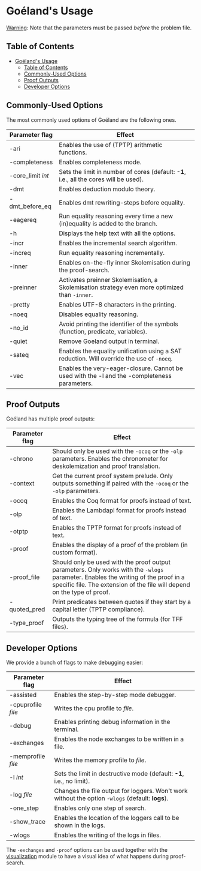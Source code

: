 # Goéland's Usage

<u>Warning</u>: Note that the parameters must be passed *before* the problem file.

## Table of Contents

* [Goéland's Usage](#goeland-s-usage)
  * [Table of Contents](#table-of-contents)
  * [Commonly-Used Options](#commonly-used-options)
  * [Proof Outputs](#proof-outputs)
  * [Developer Options](#developer-options)

## Commonly-Used Options

The most commonly used options of Goéland are the following ones.

| Parameter flag | Effect |
|--------------------------|-----------|
| -ari | Enables the use of (TPTP) arithmetic functions. |
| -completeness | Enables completeness mode. |
| -core_limit *int* | Sets the limit in number of cores (default: **-1**, i.e., all the cores will be used). |
| -dmt | Enables deduction modulo theory. |
| -dmt_before_eq | Enables dmt rewriting-steps before equality. |
| -eagereq | Run equality reasoning every time a new (in)equality is added to the branch. |
| -h | Displays the help text with all the options. |
| -incr | Enables the incremental search algorithm. |
| -increq | Run equality reasoning incrementally. |
| -inner | Enables on-the-fly inner Skolemisation during the proof-search. |
| -preinner | Activates preinner Skolemisation, a Skolemisation strategy even more optimized than `-inner`. |
| -pretty | Enables UTF-8 characters in the printing. |
| -noeq | Disables equality reasoning. |
| -no_id | Avoid printing the identifier of the symbols (function, predicate, variables). |
| -quiet | Remove Goeland output in terminal. |
| -sateq | Enables the equality unification using a SAT reduction. Will override the use of `-noeq`. |
| -vec | Enables the very-eager-closure. Cannot be used with the -l and the -completeness parameters. |

## Proof Outputs

Goéland has multiple proof outputs:

| Parameter flag | Effect |
|--------------------------|-----------|
| -chrono | Should only be used with the `-ocoq` or the `-olp` parameters. Enables the chronometer for deskolemization and proof translation. |
| -context | Get the current proof system prelude. Only outputs something if paired with the `-ocoq` or the `-olp` parameters. |
| -ocoq | Enables the Coq format for proofs instead of text. |
| -olp | Enables the Lambdapi format for proofs instead of text. |
| -otptp | Enables the TPTP format for proofs instead of text. |
| -proof | Enables the display of a proof of the problem (in custom format). |
| -proof_file | Should only be used with the proof output parameters. Only works with the `-wlogs` parameter. Enables the writing of the proof in a specific file. The extension of the file will depend on the type of proof. |
| -quoted_pred | Print predicates between quotes if they start by a capital letter (TPTP compliance). |
| -type_proof | Outputs the typing tree of the formula (for TFF files). |

## Developer Options

We provide a bunch of flags to make debugging easier:

| Parameter flag | Effect |
|--------------------------|-----------|
| -assisted | Enables the step-by-step mode debugger. |
| -cpuprofile *file* | Writes the cpu profile to *file*. |
| -debug | Enables printing debug information in the terminal. |
| -exchanges | Enables the node exchanges to be written in a file. |
| -memprofile *file* | Writes the memory profile to *file*. |
| -l *int* | Sets the limit in destructive mode (default: **-1**, i.e., no limit). |
| -log *file* | Changes the file output for loggers. Won't work without the option `-wlogs` (default: **logs**). |
| -one_step | Enables only one step of search. |
| -show_trace | Enables the location of the loggers call to be shown in the logs. |
| -wlogs | Enables the writing of the logs in files. |

The `-exchanges` and `-proof` options can be used together with the
[visualization](devtools/visualization) module to have a visual idea of what
happens during proof-search.
